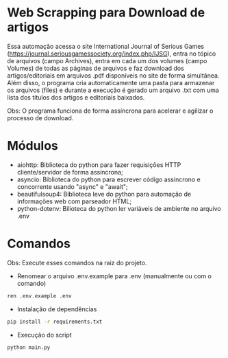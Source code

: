 # Web Scrapping para Download de artigos
Essa automação acessa o site International Journal of Serious Games (https://journal.seriousgamessociety.org/index.php/IJSG), entra no tópico de arquivos (campo Archives), entra em cada um dos volumes (campo Volumes) de todas as páginas de arquivos e faz download dos artigos/editoriais em arquivos .pdf disponíveis no site de forma simultânea. Além disso, o programa cria automaticamente uma pasta para armazenar os arquivos (files) e durante a execução é gerado um arquivo .txt com uma lista dos títulos dos artigos e editoriais baixados.

Obs: O programa funciona de forma assíncrona para acelerar e agilizar o processo de download.

# Módulos
- aiohttp: Biblioteca do python para fazer requisições HTTP cliente/servidor de forma assíncrona;
- asyncio: Biblioteca do python para escrever código assíncrono e concorrente usando "async" e "await";
- beautifulsoup4: Biblioteca leve do python para automação de informações web com parseador HTML;
- python-dotenv: Bilioteca do python ler variáveis de ambiente no arquivo .env

# Comandos
Obs: Execute esses comandos na raiz do projeto.

- Renomear o arquivo .env.example para .env (manualmente ou com o comando)
```bash
ren .env.example .env
```
- Instalação de dependências
```bash
pip install -r requirements.txt
```
- Execução do script
```bash
python main.py
```
